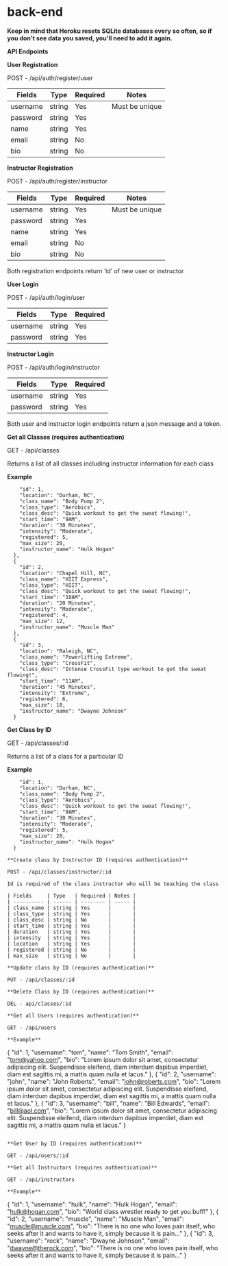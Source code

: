 # back-end

**Keep in mind that Heroku resets SQLite databases every so often, so if you don't see data you saved, you'll need
to add it again.**

**API Endpoints**

**User Registration**

POST - /api/auth/register/user

| Fields   | Type   | Required | Notes          |
| -------- | ------ | -------- | -------------- |
| username | string | Yes      | Must be unique |
| password | string | Yes      |                |
| name     | string | Yes      |                |
| email    | string | No       |                |
| bio      | string | No       |                |

**Instructor Registration**

POST - /api/auth/register/instructor

| Fields   | Type   | Required | Notes          |
| -------- | ------ | -------- | -------------- |
| username | string | Yes      | Must be unique |
| password | string | Yes      |                |
| name     | string | Yes      |                |
| email    | string | No       |                |
| bio      | string | No       |                |

Both registration endpoints return ‘id’ of new user or instructor

**User Login**

POST - /api/auth/login/user

| Fields   | Type   | Required |
| -------- | ------ | -------- |
| username | string | Yes      |
| password | string | Yes      |

**Instructor Login**

POST - /api/auth/login/instructor

| Fields   | Type   | Required |
| -------- | ------ | -------- |
| username | string | Yes      |
| password | string | Yes      |

Both user and instructor login endpoints return a json message and a token.

**Get all Classes (requires authentication)**

GET - /api/classes

Returns a list of all classes including instructor information for each class

**Example**

```{
    "id": 1,
    "location": "Durham, NC",
    "class_name": "Body Pump 2",
    "class_type": "Aerobics",
    "class_desc": "Quick workout to get the sweat flowing!",
    "start_time": "9AM",
    "duration": "30 Minutes",
    "intensity": "Moderate",
    "registered": 5,
    "max_size": 20,
    "instructor_name": "Hulk Hogan"
  },
  {
    "id": 2,
    "location": "Chapel Hill, NC",
    "class_name": "HIIT Express",
    "class_type": "HIIT",
    "class_desc": "Quick workout to get the sweat flowing!",
    "start_time": "10AM",
    "duration": "20 Minutes",
    "intensity": "Moderate",
    "registered": 4,
    "max_size": 12,
    "instructor_name": "Muscle Man"
  },
  {
    "id": 3,
    "location": "Raleigh, NC",
    "class_name": "Powerlifting Extreme",
    "class_type": "CrossFit",
    "class_desc": "Intense CrossFit type workout to get the sweat flowing!",
    "start_time": "11AM",
    "duration": "45 Minutes",
    "intensity": "Extreme",
    "registered": 6,
    "max_size": 10,
    "instructor_name": "Dwayne Johnson"
  }
```

**Get Class by ID**

GET - /api/classes/:id

Returns a list of a class for a particular ID

**Example**

```{
    "id": 1,
    "location": "Durham, NC",
    "class_name": "Body Pump 2",
    "class_type": "Aerobics",
    "class_desc": "Quick workout to get the sweat flowing!",
    "start_time": "9AM",
    "duration": "30 Minutes",
    "intensity": "Moderate",
    "registered": 5,
    "max_size": 20,
    "instructor_name": "Hulk Hogan"
  }

**Create class by Instructor ID (requires authentication)**

POST - /api/classes/instructor/:id

Id is required of the class instructor who will be teaching the class

| Fields     | Type   | Required | Notes |
| ---------- | ------ | -------- | ----- |
| class_name | string | Yes      |       |
| class_type | string | Yes      |       |
| class_desc | string | No       |       |
| start_time | string | Yes      |       |
| duration   | string | Yes      |       |
| intensity  | string | Yes      |       |
| location   | string | Yes      |       |
| registered | string | No       |       |
| max_size   | string | No       |       |

**Update class by ID (requires authentication)**

PUT - /api/classes/:id

**Delete Class by ID (requires authentication)**

DEL - api/classes/:id

**Get all Users (requires authentication)**

GET - /api/users

**Example**

```

{
"id": 1,
"username": "tom",
"name": "Tom Smith",
"email": "tom@yahoo.com",
"bio": "Lorem ipsum dolor sit amet, consectetur adipiscing elit. Suspendisse eleifend, diam interdum dapibus imperdiet, diam est sagittis mi, a mattis quam nulla et lacus."
},
{
"id": 2,
"username": "john",
"name": "John Roberts",
"email": "john@roberts.com",
"bio": "Lorem ipsum dolor sit amet, consectetur adipiscing elit. Suspendisse eleifend, diam interdum dapibus imperdiet, diam est sagittis mi, a mattis quam nulla et lacus."
},
{
"id": 3,
"username": "bill",
"name": "Bill Edwards",
"email": "bill@aol.com",
"bio": "Lorem ipsum dolor sit amet, consectetur adipiscing elit. Suspendisse eleifend, diam interdum dapibus imperdiet, diam est sagittis mi, a mattis quam nulla et lacus."
}

```

**Get User by ID (requires authentication)**

GET - /api/users/:id

**Get all Instructors (requires authentication)**

GET - /api/instructors

**Example**

```

{
"id": 1,
"username": "hulk",
"name": "Hulk Hogan",
"email": "hulk@hogan.com",
"bio": "World class wrestler ready to get you buff!"
},
{
"id": 2,
"username": "muscle",
"name": "Muscle Man",
"email": "muscle@muscle.com",
"bio": "There is no one who loves pain itself, who seeks after it and wants to have it, simply because it is pain..."
},
{
"id": 3,
"username": "rock",
"name": "Dwayne Johnson",
"email": "dwayne@therock.com",
"bio": "There is no one who loves pain itself, who seeks after it and wants to have it, simply because it is pain..."
}

```

```
